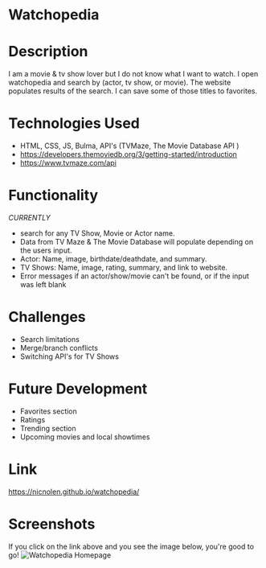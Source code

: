 # Watchopedia

# Description

I am a movie & tv show lover but I do not know what I want to watch. I open watchopedia and search by (actor, tv show, or movie). The website populates results of the search. I can save some of those titles to favorites. 

# Technologies Used

- HTML, CSS, JS, Bulma, API's (TVMaze, The Movie Database API )
- https://developers.themoviedb.org/3/getting-started/introduction
- https://www.tvmaze.com/api

# Functionality

_CURRENTLY_

- search for any TV Show, Movie or Actor name.
- Data from TV Maze & The Movie Database will populate depending on the users input.
- Actor: Name, image, birthdate/deathdate, and summary.
- TV Shows: Name, image, rating, summary, and link to website.
- Error messages if an actor/show/movie can't be found, or if the input was left blank

# Challenges

- Search limitations
- Merge/branch conflicts
- Switching API's for TV Shows

# Future Development

- Favorites section
- Ratings
- Trending section
- Upcoming movies and local showtimes

# Link

https://nicnolen.github.io/watchopedia/

# Screenshots

If you click on the link above and you see the image below, you're good to go!
![Watchopedia Homepage](https://user-images.githubusercontent.com/93062449/147896797-2bb9b505-ea09-4cc1-a824-1750494c0370.png)
